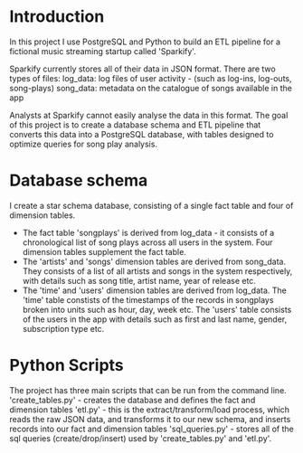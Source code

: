 # Introduction
In this project I use PostgreSQL and Python to build an ETL pipeline for a fictional music streaming startup called 'Sparkify'.

Sparkify currently stores all of their data in JSON format.
There are two types of files:
    log_data: log files of user activity - (such as log-ins, log-outs, song-plays)
    song_data: metadata on the catalogue of songs available in the app

Analysts at Sparkify cannot easily analyse the data in this format. The goal of this project is to create a database schema and ETL pipeline that converts this data into a PostgreSQL database, with tables designed to optimize queries for song play analysis.


# Database schema
I create a star schema database, consisting of a single fact table and four of dimension tables.

- The fact table 'songplays' is derived from log_data - it consists of a chronological list of song plays across all users in the system.
Four dimension tables supplement the fact table. 
- The 'artists' and 'songs' dimension tables are derived from song_data. They consists of a list of all artists and songs in the system respectively, with details such as song title, artist name, year of release etc.
- The 'time' and 'users' dimension tables are derived from log_data. The 'time' table constists of the timestamps of the records in songplays broken into units such as hour, day, week etc. The 'users' table consists of the users in the app with details such as first and last name, gender, subscription type etc.


# Python Scripts
The project has three main scripts that can be run from the command line. 
'create_tables.py' - creates the database and defines the fact and dimension tables
'etl.py' - this is the extract/transform/load process, which reads the raw JSON data, and transforms it to our new schema, and inserts records into our fact and dimension tables
'sql_queries.py' - stores all of the sql queries (create/drop/insert) used by 'create_tables.py' and 'etl.py'. 
